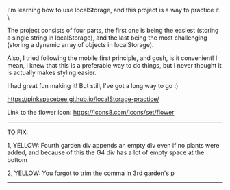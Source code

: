 I'm learning how to use localStorage, and this project is a way to practice it. \

The project consists of four parts, the first one is being the easiest (storing a single string in localStorage), and the last being the most challenging (storing a dynamic array of objects in localStorage).

Also, I tried following the mobile first principle, and gosh, is it convenient! I mean, I knew that this is a preferable way to do things, but I never thought it is actually makes styling easier.

I had great fun making it! But still, I've got a long way to go :) 

https://pinkspacebee.github.io/localStorage-practice/

Link to the flower icon:
https://icons8.com/icons/set/flower

***
TO FIX: 

1, YELLOW: Fourth garden div appends an empty div even if no plants were added, and because of this the G4 div has a lot of empty space at the bottom 

2, YELLOW: You forgot to trim the comma in 3rd garden's p
***
